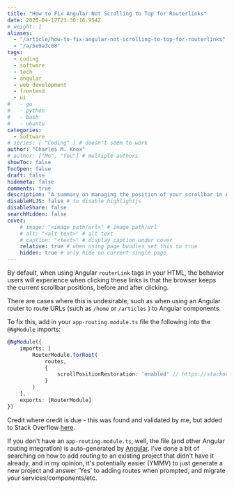 ```yaml
---
title: "How to Fix Angular Not Scrolling to Top for Routerlinks"
date: 2020-04-17T23:30:16.954Z
# weight: 1
aliases:
  - "/article/how-to-fix-angular-not-scrolling-to-top-for-routerlinks"
  - "/a/5e9a3c08"
tags:
  - coding
  - software
  - tech
  - angular
  - web development
  - frontend
  - ui
#   - go
#   - python
#   - bash
#   - ubuntu
categories:
  - Software
# series: [ "Coding" ] # doesn't seem to work
author: "Charles M. Knox"
# author: ["Me", "You"] # multiple authors
showToc: false
TocOpen: false
draft: false
hidemeta: false
comments: true
description: "A summary on managing the position of your scrollbar in Angular when clicking on links."
disableHLJS: false # to disable highlightjs
disableShare: false
searchHidden: false
cover:
    # image: "<image path/url>" # image path/url
    # alt: "<alt text>" # alt text
    # caption: "<text>" # display caption under cover
    relative: true # when using page bundles set this to true
    hidden: true # only hide on current single page
---
```


By default, when using Angular `routerLink` tags in your HTML, the behavior users will experience when clicking these links is that the browser keeps the current scrollbar positions, before and after clicking.

There are cases where this is undesirable, such as when using an Angular router to route URLs (such as `/home` or `/articles` ) to Angular components.

To fix this, add in your `app-routing.module.ts` file the following into the `@NgModule` imports:

```ts
@NgModule({
    imports: [
        RouterModule.forRoot(
            routes,
            {
                scrollPositionRestoration: 'enabled' // https://stackoverflow.com/a/44372167
            }
        )
    ],
    exports: [RouterModule]
})
```

Credit where credit is due - this was found and validated by me, but added to Stack Overflow [here](https://stackoverflow.com/a/44372167).

If you don't have an `app-routing.module.ts`, well, the file (and other Angular routing integration) is auto-generated by [Angular](https://cli.angular.io/). I've done a bit of searching on how to add routing to an existing project that didn't have it already, and in my opinion, it's potentially easier (YMMV) to just generate a new project and answer 'Yes' to adding routes when prompted, and migrate your services/components/etc.

